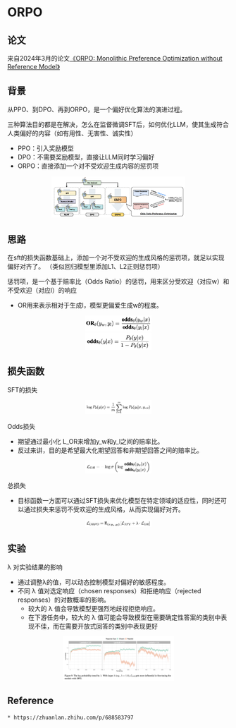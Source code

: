 # ORPO

## 论文
来自2024年3月的论文[《ORPO: Monolithic Preference Optimization without Reference Model》](https://arxiv.org/pdf/2403.07691)

## 背景
从PPO、到DPO、再到ORPO，是一个偏好优化算法的演进过程。

三种算法目的都是在解决，怎么在监督微调SFT后，如何优化LLM，使其生成符合人类偏好的内容（如有用性、无害性、诚实性）
- PPO：引入奖励模型
- DPO：不需要奖励模型，直接让LLM同时学习偏好
- ORPO：直接添加一个对不受欢迎生成内容的惩罚项

<div align=center>
<img src=https://github.com/wzzzd/LLM_Learning_Note/blob/main/img/tuning/align-orpo-process1.png width=60% />
</div>


## 思路
在sft的损失函数基础上，添加一个对不受欢迎的生成风格的惩罚项，就足以实现偏好对齐了。 （类似回归模型里添加L1、L2正则惩罚项）

惩罚项，是一个基于赔率比（Odds Ratio）的惩罚，用来区分受欢迎（对应w）和不受欢迎（对应l）的响应
- OR用来表示相对于生成l，模型更偏爱生成w的程度。

<div align=center>
<img src=https://github.com/wzzzd/LLM_Learning_Note/blob/main/img/tuning/align-orpo-func1.png width=30% />
</div>

<div align=center>
<img src=https://github.com/wzzzd/LLM_Learning_Note/blob/main/img/tuning/align-orpo-func2.png width=30% />
</div>


## 损失函数
SFT的损失

<div align=center>
<img src=https://github.com/wzzzd/LLM_Learning_Note/blob/main/img/tuning/align-orpo-func3.png width=30% />
</div>

Odds损失
- 期望通过最小化 L_OR来增加y_w和y_l之间的赔率比。
- 反过来讲，目的是希望最大化期望回答和非期望回答之间的赔率比。

<div align=center>
<img src=https://github.com/wzzzd/LLM_Learning_Note/blob/main/img/tuning/align-orpo-func4.png width=30% />
</div>

总损失
- 目标函数一方面可以通过SFT损失来优化模型在特定领域的适应性，同时还可以通过损失来惩罚不受欢迎的生成风格，从而实现偏好对齐。

<div align=center>
<img src=https://github.com/wzzzd/LLM_Learning_Note/blob/main/img/tuning/align-orpo-func5.png width=30% />
</div>


## 实验

λ 对实验结果的影响
- 通过调整λ的值，可以动态控制模型对偏好的敏感程度。
- 不同 λ 值对选定响应（chosen responses）和拒绝响应（rejected responses）的对数概率的影响。
    - 较大的 λ 值会导致模型更强烈地歧视拒绝响应。
    - 在下游任务中，较大的 λ 值可能会导致模型在需要确定性答案的类别中表现不佳，而在需要开放式回答的类别中表现更好

<div align=center>
<img src=https://github.com/wzzzd/LLM_Learning_Note/blob/main/img/tuning/align-orpo-eff1.png width=50% />
</div>


## Reference
    * https://zhuanlan.zhihu.com/p/688583797

